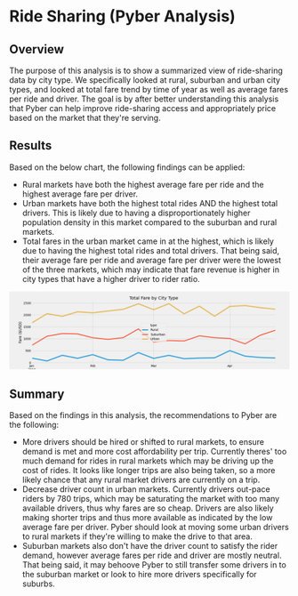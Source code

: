 # Ride Sharing (Pyber Analysis)

## Overview

The purpose of this analysis is to show a summarized view of ride-sharing data by city type.  We specifically looked at rural, suburban and urban city types, and looked at total fare trend by time of year as well as average fares per ride and driver.  The goal is by after better understanding this analysis that Pyber can help improve ride-sharing access and appropriately price based on the market that they're serving.

## Results

Based on the below chart, the following findings can be applied:
  - Rural markets have both the highest average fare per ride and the highest average fare per driver.
  - Urban markets have both the highest total rides AND the highest total drivers.  This is likely due to having a disproportionately higher population density in this market compared to the suburban and rural markets.
  - Total fares in the urban market came in at the highest, which is likely due to having the highest total rides and total drivers.  That being said, their average fare per ride and average fare per driver were the lowest of the three markets, which may indicate that fare revenue is higher in city types that have a higher driver to rider ratio.

![](analysis/Pyber_challenge_summary.png)

## Summary

Based on the findings in this analysis, the recommendations to Pyber are the following:
  - More drivers should be hired or shifted to rural markets, to ensure demand is met and more cost affordability per trip.  Currently theres' too much demand for rides in rural markets which may be driving up the cost of rides.  It looks like longer trips are also being taken, so a more likely chance that any rural market drivers are currently on a trip.
  - Decrease driver count in urban markets.  Currently drivers out-pace riders by 780 trips, which may be saturating the market with too many available drivers, thus why fares are so cheap.  Drivers are also likely making shorter trips and thus more available as indicated by the low average fare per driver.  Pyber should look at moving some urban drivers to rural markets if they're willing to make the drive to that area.
  - Suburban markets also don't have the driver count to satisfy the rider demand, however average fares per ride and driver are mostly neutral.  That being said, it may behoove Pyber to still transfer some drivers in to the suburban market or look to hire more drivers specifically for suburbs.
